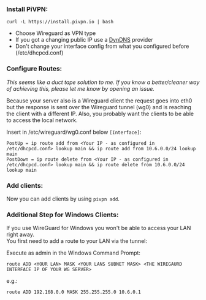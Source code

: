 ### **Install PiVPN:**  
    curl -L https://install.pivpn.io | bash
 - Choose Wireguard as VPN type
 - If you got a changing public IP use a [DynDNS](https://wiki.archlinux.org/index.php/Dynamic_DNS) provider
 - Don't change your interface config from what you configured before (/etc/dhcpcd.conf)

### **Configure Routes:**  

*This seems like a duct tape solution to me. If you know a better/cleaner way of achieving this, please let me know by opening an issue.*

Because your server also is a Wireguard client the request goes into eth0 but the response is sent over the Wireguard tunnel (wg0) and is reaching the client with a different IP. Also, you probably want the clients to be able to access the local network.

Insert in /etc/wireguard/wg0.conf below `[Interface]`:

    PostUp = ip route add from <Your IP - as configured in /etc/dhcpcd.conf> lookup main && ip route add from 10.6.0.0/24 lookup main
    PostDown = ip route delete from <Your IP - as configured in /etc/dhcpcd.conf> lookup main && ip route delete from 10.6.0.0/24 lookup main

### **Add clients:**  

Now you can add clients by using `pivpn add`.

### **Additional Step for Windows Clients:**

If you use WireGuard for Windows you won't be able to access your LAN right away.  
You first need to add a route to your LAN via the tunnel:

Execute as admin in the Windows Command Prompt:

    route ADD <YOUR LAN> MASK <YOUR LANS SUBNET MASK> <THE WIREGAURD INTERFACE IP OF YOUR WG SERVER>
    
e.g.:
    
    route ADD 192.168.0.0 MASK 255.255.255.0 10.6.0.1
